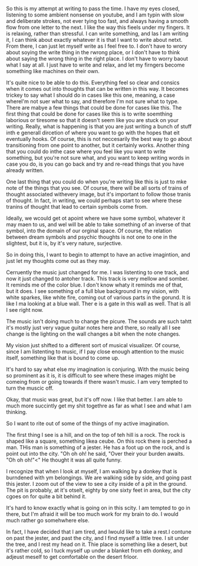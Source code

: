 So this is my attempt at writing to pass the time. I have my eyes closed,
listening to some ambient nonsense on youtube, and I am typin with slow and
deliberate strokes, not ever tying too fast, and always having a smooth flow
from one letter to the next. I like the way this fieels under my fingers. It is
relaxing, rather than stressful. I can write something, and Ias I am writing
it, I can think about exactly whatever it is that I want to write about netxt.
From there, I can just let myself write as I feel free to. I don't have to
wrory about soying the write thing in the rwrong place, or I don't have to
think about saying the wrong thing in the right place. I don't have to worry
baout what I say at all. I just have to write and relax, and let my firngers
become something like machines on their own.

It's quite nice to be able to do this. Everything feel so clear and consics
when it comes out into thoughts that can be written in this way. It becomes
trickey to say what I should do in cases like this one, meaning, a case
whereI'm not suer what to say, and therefore I'm not sure what to type. There
are mabye a few things that could be done for cases like this. The first thing
that could be done for cases like this is to write soemthing laborious or
tiresome so that it doesn't seem like you are stuck on your writing. Really,
what is happening is that you are just writing a bunch of stuff inth e generall
dircetion of where you want to go with the hopes that eit eventually hooks. Of
course, this is not neccesarily the best way to go about transitioning from one
point to another, but it certainly works. Another thing that you could do inthe
case where you feel like you want to write something, but you're not sure what,
and you want to keep writing words in case you do, is you can go back and try
and re-read things that you have already written.

One last thing that you could do when you're writing like this is just to mke
note of the things that you see. Of course, there will be all sorts of trains
of thought associated withevery image, but it's important to follow those
tranis of thought. In fact, in writing, we could perhaps start to see where
these tranins of thought that lead to certain symbols come from.

Ideally, we wcould get ot apoint where we have some symbol, whatever it may
maen to us, and wel will be able to take something of an inverse of that
symbol, into the domain of our orginal space. Of course, the relation between
dream symbols and psychic thoughts is not one to one in the slightest, but it
is, by it's very nature, surjective.

So in doing this, I want to begin to attempt to have an active imagintion, and
just let my thoughts come out as they may.

Cerruently the music just changed for me. I was listenting to one track, and
now it just changed to antoher track. This track is very mellow and somber. It
reminds me of the color blue. I don't know whaty it reminds me of that, but it
does. I see something of a full blue background in my vision, with white
sparkes, like white fire, coming out of various parts in the gorund. It is like
I ma looking at a blue wall. Ther e is a gate in this wall as well. That is all
I see right now.

The music isn't doing much to change the picure. The sounds are such tahtt it's
mostly just very vague guitar notes here and there, so really all I see change
is the lighting on the wall changes a bit when the note changes.

My vision just shifted to a different sort of musical visualizer. Of course,
since I am listenting to music, if I pay close enough attention to the music
itself, something like that is bound to come up.

It's hard to say what else my imagination is conjuring. With the music being so
prominent as it is, it is difficult to see where these images might be comeing
from or going towards if there wasn't music. I am very tempted to turn the
muscic off.

Okay, that music was great, but it's off now. I like that better. I am able to
much more succintly get my shit togethre as far as what I see and what I am
thinking.

So I want to rite out of some of the things of my active imagination.

The first thing I see is a hill, and on the top of teh hill is a rock. The rock
is shaped like a square, something likea  ceube. On this rock there is perched
a man. THis man is something of a jester. He has a foot up on the rock, and is
point out into the city. "Oh oh oh! he said, "Over their your burden awaits.
"Oh oh oh!"<" He thought it was all quite funny.

I recognize that when I look at myself, I am walking by a donkey that is
burndened with ym belongings. We are walking side by side, and going past this
jester. I zoom out of the view to see a city inside of a pit in the ground. The
pit is probably, at it's otselt, eighty by one sixty feet in area, but the city
cgoes on for quite a bit behind it.

It's hard to know exactly what is going on in this scity. I am tempted to go in
there, but I'm afraid it will be too much work for my brain to do. I would much
rather go somehwhere else.

In fact, I have decided that I am tired, and Iwould like to take a rest.I
contune on past the jester, and past the city, and I find myself a little tree.
I sit under the tree, and I rest my head on it. Thie place is something like a
desert, but it's rather cold, so I tuck myself up under a blanket from eth
donkey, and adjeust meself to get comfortable on the desert frloor.


